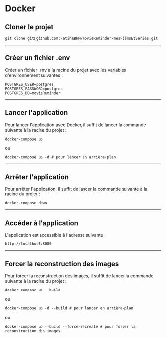 [//]: # (#projet fil rouge Epita-La Fabrique Version4 en anglais)

[//]: # (mesFilmsEtSeries - movieReminder)

[//]: # ()
[//]: # (#Rebelote : )

[//]: # (#1-architecture avec modification du pom parents et des enfants)

[//]: # (#2Classes et relations #3configuration Docker)

# Docker
## Cloner le projet

```shell
git clone git@github.com:FatihaBHM/movieReminder-mesFilmsEtSeries.git
```

---

## Créer un fichier .env

Créer un fichier .env à la racine du projet avec les variables d'environnement suivantes :
```
POSTGRES_USER=postgres
POSTGRES_PASSWORD=postgres
POSTGRES_DB=movieReminder
```

---

## Lancer l'application

Pour lancer l'application avec Docker, il suffit de lancer la commande suivante à la racine du projet :
```shell
docker-compose up
```
ou
```shell
docker-compose up -d # pour lancer en arrière-plan
```

---

## Arrêter l'application

Pour arrêter l'application, il suffit de lancer la commande suivante à la racine du projet :
```shell
docker-compose down
```

---

## Accéder à l'application

L'application est accessible à l'adresse suivante :
```
http://localhost:8080
```

---

## Forcer la reconstruction des images

Pour forcer la reconstruction des images, il suffit de lancer la commande suivante à la racine du projet :
```shell
docker-compose up --build
```
ou
```shell
docker-compose up -d --build # pour lancer en arrière-plan
```
ou
```shell
docker-compose up --build --force-recreate # pour forcer la reconstruction des images
```


